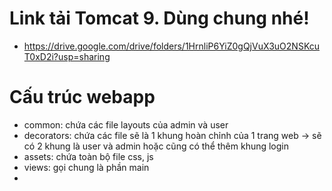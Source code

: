 # Link tải Tomcat 9. Dùng chung nhé!
- https://drive.google.com/drive/folders/1HrnliP6YiZ0gQjVuX3uO2NSKcuT0xD2i?usp=sharing

# Cấu trúc webapp
- common: chứa các file layouts của admin và user
- decorators: chứa các file sẽ là 1 khung hoàn chỉnh của 1 trang web -> sẽ có 2 khung là user và admin hoặc cũng có thể thêm khung login
- assets: chứa toàn bộ file css, js
- views: gọi chung là phần main
- 